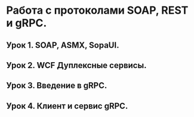 # Работа с протоколами SOAP, REST и gRPC.
## Урок 1. SOAP, ASMX, SopaUI.
## Урок 2. WCF Дуплексные сервисы.
## Урок 3. Введение в gRPC.
## Урок 4. Клиент и сервис gRPC.